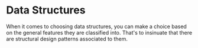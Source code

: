 # Data Structures
When it comes to choosing data structures, you can make a choice based on the general features they are classified into.
That's to insinuate that there are structural design patterns associated to them.